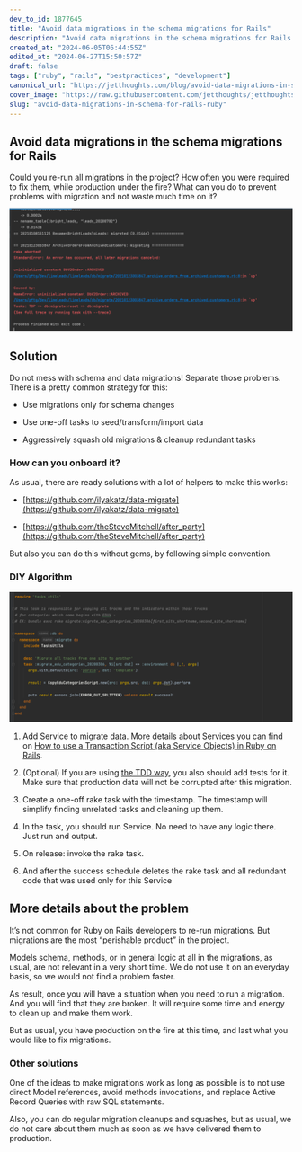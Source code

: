 ```yaml
---
dev_to_id: 1877645
title: "Avoid data migrations in the schema migrations for Rails"
description: "Avoid data migrations in the schema migrations for Rails   Could you re-run all migrations..."
created_at: "2024-06-05T06:44:55Z"
edited_at: "2024-06-27T15:50:57Z"
draft: false
tags: ["ruby", "rails", "bestpractices", "development"]
canonical_url: "https://jetthoughts.com/blog/avoid-data-migrations-in-schema-for-rails-ruby/"
cover_image: "https://raw.githubusercontent.com/jetthoughts/jetthoughts.github.io/master/static/assets/img/blog/avoid-data-migrations-in-schema-for-rails-ruby/file_0.png"
slug: "avoid-data-migrations-in-schema-for-rails-ruby"
---
```


## Avoid data migrations in the schema migrations for Rails

Could you re-run all migrations in the project? How often you were required to fix them, while production under the fire? What can you do to prevent problems with migration and not waste much time on it?

![Staled migrations on `db:migrate:reset`](https://raw.githubusercontent.com/jetthoughts/jetthoughts.github.io/master/static/assets/img/blog/avoid-data-migrations-in-schema-for-rails-ruby/file_0.png)

## Solution

Do not mess with schema and data migrations! Separate those problems. There is a pretty common strategy for this:

* Use migrations only for schema changes

* Use one-off tasks to seed/transform/import data

* Aggressively squash old migrations & cleanup redundant tasks

### How can you onboard it?

As usual, there are ready solutions with a lot of helpers to make this works:

* [https://github.com/ilyakatz/data-migrate](https://github.com/ilyakatz/data-migrate)

* [https://github.com/theSteveMitchell/after_party](https://github.com/theSteveMitchell/after_party)

But also you can do this without gems, by following simple convention.

### DIY Algorithm

![One-off data migration rake task](https://raw.githubusercontent.com/jetthoughts/jetthoughts.github.io/master/static/assets/img/blog/avoid-data-migrations-in-schema-for-rails-ruby/file_1.png)

 1. Add Service to migrate data. More details about Services you can find on [How to use a Transaction Script (aka Service Objects) in Ruby on Rails](https://jtway.co/how-to-use-a-transaction-script-aka-service-objects-in-ruby-on-rails-simple-example-161b7e228942?source=friends_link&sk=6b96a97ea4ec3ab4fa62e6e27fb39e9e).

 2. (Optional) If you are using [the TDD way](https://jtway.co/why-and-how-to-use-tdd-main-tips-976b3a6edebb), you also should add tests for it. Make sure that production data will not be corrupted after this migration.

 3. Create a one-off rake task with the timestamp. The timestamp will simplify finding unrelated tasks and cleaning up them.

 4. In the task, you should run Service. No need to have any logic there. Just run and output.

 5. On release: invoke the rake task.

 6. And after the success schedule deletes the rake task and all redundant code that was used only for this Service

## More details about the problem

It’s not common for Ruby on Rails developers to re-run migrations. But migrations are the most “perishable product” in the project.

Models schema, methods, or in general logic at all in the migrations, as usual, are not relevant in a very short time. We do not use it on an everyday basis, so we would not find a problem faster.

As result, once you will have a situation when you need to run a migration. And you will find that they are broken. It will require some time and energy to clean up and make them work.

But as usual, you have production on the fire at this time, and last what you would like to fix migrations.

### Other solutions

One of the ideas to make migrations work as long as possible is to not use direct Model references, avoid methods invocations, and replace Active Record Queries with raw SQL statements.

Also, you can do regular migration cleanups and squashes, but as usual, we do not care about them much as soon as we have delivered them to production.
